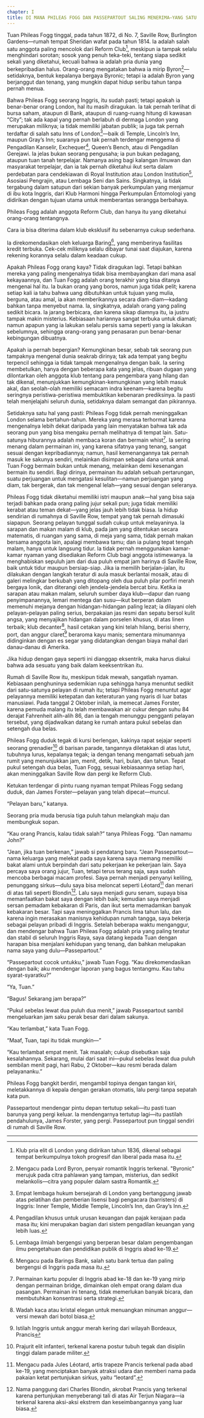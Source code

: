 ```yaml
---
chapter: I
title: DI MANA PHILEAS FOGG DAN PASSEPARTOUT SALING MENERIMA—YANG SATU SEBAGAI TUAN, YANG LAIN SEBAGAI PELAYAN
---
```


Tuan Phileas Fogg tinggal, pada tahun 1872, di No. 7, Saville Row, Burlington Gardens—rumah tempat Sheridan wafat pada tahun 1814. Ia adalah salah satu anggota paling mencolok dari Reform Club[^1], meskipun ia tampak selalu menghindari sorotan; sosok yang penuh teka-teki, tentang siapa sedikit sekali yang diketahui, kecuali bahwa ia adalah pria dunia yang berkepribadian halus. Orang-orang mengatakan bahwa ia mirip Byron[^2]—setidaknya, bentuk kepalanya bergaya Byronic; tetapi ia adalah Byron yang berjanggut dan tenang, yang mungkin dapat hidup seribu tahun tanpa pernah menua.

Bahwa Phileas Fogg seorang Inggris, itu sudah pasti; tetapi apakah ia benar-benar orang London, hal itu masih diragukan. Ia tak pernah terlihat di bursa saham, ataupun di Bank, ataupun di ruang-ruang hitung di kawasan “City”; tak ada kapal yang pernah berlabuh di dermaga London yang merupakan miliknya; ia tidak memiliki jabatan publik; ia juga tak pernah terdaftar di salah satu Inns of London[^3]—baik di Temple, Lincoln’s Inn, maupun Gray’s Inn; suaranya pun tak pernah terdengar menggema di Pengadilan Kanselir, Exchequer[^4], Queen’s Bench, atau di Pengadilan Gerejawi. Ia jelas bukan seorang pengusaha; ia pun bukan pedagang, ataupun tuan tanah terpelajar. Namanya asing bagi kalangan ilmuwan dan masyarakat terpelajar, dan ia tak pernah diketahui ikut serta dalam perdebatan para cendekiawan di Royal Institution atau London Institution[^5], Asosiasi Pengrajin, atau Lembaga Seni dan Sains. Singkatnya, ia tidak tergabung dalam satupun dari sekian banyak perkumpulan yang menjamur di ibu kota Inggris, dari Klub Harmoni hingga Perkumpulan Entomologi yang didirikan dengan tujuan utama untuk memberantas serangga berbahaya.

Phileas Fogg adalah anggota Reform Club, dan hanya itu yang diketahui orang-orang tentangnya.

Cara ia bisa diterima dalam klub eksklusif itu sebenarnya cukup sederhana.

Ia direkomendasikan oleh keluarga Baring[^6], yang memberinya fasilitas kredit terbuka. Cek-cek miliknya selalu dibayar tunai saat diajukan, karena rekening korannya selalu dalam keadaan cukup.

Apakah Phileas Fogg orang kaya? Tidak diragukan lagi. Tetapi bahkan mereka yang paling mengenalnya tidak bisa membayangkan dari mana asal kekayaannya, dan Tuan Fogg adalah orang terakhir yang bisa ditanya mengenai hal itu. Ia bukan orang yang boros, namun juga tidak pelit; karena setiap kali ia tahu bahwa uang dibutuhkan untuk tujuan yang mulia, berguna, atau amal, ia akan memberikannya secara diam-diam—kadang bahkan tanpa menyebut nama. Ia, singkatnya, adalah orang yang paling sedikit bicara. Ia jarang berbicara, dan karena sikap diamnya itu, ia justru tampak makin misterius. Kebiasaan hariannya sangat terbuka untuk diamati; namun apapun yang ia lakukan selalu persis sama seperti yang ia lakukan sebelumnya, sehingga orang-orang yang penasaran pun benar-benar kebingungan dibuatnya.

Apakah ia pernah bepergian? Kemungkinan besar, sebab tak seorang pun tampaknya mengenal dunia seakrab dirinya; tak ada tempat yang begitu terpencil sehingga ia tidak tampak mengenalnya dengan baik. Ia sering membetulkan, hanya dengan beberapa kata yang jelas, ribuan dugaan yang dilontarkan oleh anggota klub tentang para pengembara yang hilang dan tak dikenal, menunjukkan kemungkinan-kemungkinan yang lebih masuk akal, dan seolah-olah memiliki semacam indra keenam—karena begitu seringnya peristiwa-peristiwa membuktikan kebenaran prediksinya. Ia pasti telah menjelajahi seluruh dunia, setidaknya dalam semangat dan pikirannya.

Setidaknya satu hal yang pasti: Phileas Fogg tidak pernah meninggalkan London selama bertahun-tahun. Mereka yang merasa terhormat karena mengenalnya lebih dekat daripada yang lain menyatakan bahwa tak ada seorang pun yang bisa mengaku pernah melihatnya di tempat lain. Satu-satunya hiburannya adalah membaca koran dan bermain whist[^7]. Ia sering menang dalam permainan ini, yang karena sifatnya yang tenang, sangat sesuai dengan kepribadiannya; namun, hasil kemenangannya tak pernah masuk ke sakunya sendiri, melainkan disimpan sebagai dana untuk amal. Tuan Fogg bermain bukan untuk menang, melainkan demi kesenangan bermain itu sendiri. Bagi dirinya, permainan itu adalah sebuah pertarungan, suatu perjuangan untuk mengatasi kesulitan—namun perjuangan yang diam, tak bergerak, dan tak mengenal lelah—yang sesuai dengan seleranya.

Phileas Fogg tidak diketahui memiliki istri maupun anak—hal yang bisa saja terjadi bahkan pada orang paling jujur sekali pun; juga tidak memiliki kerabat atau teman dekat—yang jelas jauh lebih tidak biasa. Ia hidup sendirian di rumahnya di Saville Row, tempat yang tak pernah dimasuki siapapun. Seorang pelayan tunggal sudah cukup untuk melayaninya. Ia sarapan dan makan malam di klub, pada jam yang ditentukan secara matematis, di ruangan yang sama, di meja yang sama, tidak pernah makan bersama anggota lain, apalagi membawa tamu; dan ia pulang tepat tengah malam, hanya untuk langsung tidur. Ia tidak pernah menggunakan kamar-kamar nyaman yang disediakan Reform Club bagi anggota istimewanya. Ia menghabiskan sepuluh jam dari dua puluh empat jam harinya di Saville Row, baik untuk tidur maupun bersiap-siap. Jika ia memilih berjalan-jalan, itu dilakukan dengan langkah teratur di aula masuk berlantai mosaik, atau di galeri melingkar berkubah yang ditopang oleh dua puluh pilar porfiri merah bergaya Ionik, dan diterangi oleh jendela-jendela bercat biru. Ketika ia sarapan atau makan malam, seluruh sumber daya klub—dapur dan ruang penyimpanannya, lemari mentega dan susu—ikut berperan dalam memenuhi mejanya dengan hidangan-hidangan paling lezat; ia dilayani oleh pelayan-pelayan paling serius, berpakaian jas resmi dan sepatu bersol kulit angsa, yang menyajikan hidangan dalam porselen khusus, di atas linen terbaik; klub decanter[^8], hasil cetakan yang kini telah hilang, berisi sherry, port, dan anggur claret[^9] beraroma kayu manis; sementara minumannya didinginkan dengan es segar yang didatangkan dengan biaya mahal dari danau-danau di Amerika.

Jika hidup dengan gaya seperti ini dianggap eksentrik, maka harus diakui bahwa ada sesuatu yang baik dalam keeksentrikan itu.

Rumah di Saville Row itu, meskipun tidak mewah, sangatlah nyaman. Kebiasaan penghuninya sedemikian rupa sehingga hanya menuntut sedikit dari satu-satunya pelayan di rumah itu; tetapi Phileas Fogg menuntut agar pelayannya memiliki ketepatan dan keteraturan yang nyaris di luar batas manusiawi. Pada tanggal 2 Oktober inilah, ia memecat James Forster, karena pemuda malang itu telah membawakan air cukur dengan suhu 84 derajat Fahrenheit alih-alih 86, dan ia tengah menunggu pengganti pelayan tersebut, yang dijadwalkan datang ke rumah antara pukul sebelas dan setengah dua belas.

Phileas Fogg duduk tegak di kursi berlengan, kakinya rapat sejajar seperti seorang grenadier[^10] di barisan parade, tangannya diletakkan di atas lutut, tubuhnya lurus, kepalanya tegak; ia dengan tenang mengamati sebuah jam rumit yang menunjukkan jam, menit, detik, hari, bulan, dan tahun. Tepat pukul setengah dua belas, Tuan Fogg, sesuai kebiasaannya setiap hari, akan meninggalkan Saville Row dan pergi ke Reform Club.

Ketukan terdengar di pintu ruang nyaman tempat Phileas Fogg sedang duduk, dan James Forster—pelayan yang telah dipecat—muncul.

“Pelayan baru,” katanya.

Seorang pria muda berusia tiga puluh tahun melangkah maju dan membungkuk sopan.

“Kau orang Prancis, kalau tidak salah?” tanya Phileas Fogg. “Dan namamu John?”

“Jean, jika tuan berkenan,” jawab si pendatang baru. “Jean Passepartout—nama keluarga yang melekat pada saya karena saya memang memiliki bakat alami untuk berpindah dari satu pekerjaan ke pekerjaan lain. Saya percaya saya orang jujur, Tuan, tetapi terus terang saja, saya sudah mencoba berbagai macam profesi. Saya pernah menjadi penyanyi keliling, penunggang sirkus—dulu saya bisa meloncat seperti Léotard[^11] dan menari di atas tali seperti Blondin[^12]. Lalu saya menjadi guru senam, supaya bisa memanfaatkan bakat saya dengan lebih baik; kemudian saya menjadi sersan pemadam kebakaran di Paris, dan ikut serta memadamkan banyak kebakaran besar. Tapi saya meninggalkan Prancis lima tahun lalu, dan karena ingin merasakan manisnya kehidupan rumah tangga, saya bekerja sebagai pelayan pribadi di Inggris. Setelah beberapa waktu menganggur, dan mendengar bahwa Tuan Phileas Fogg adalah pria yang paling teratur dan stabil di seluruh Inggris Raya, saya datang kepada Tuan dengan harapan bisa menjalani kehidupan yang tenang, dan bahkan melupakan nama saya yang dulu—Passepartout.”

“Passepartout cocok untukku,” jawab Tuan Fogg. “Kau direkomendasikan dengan baik; aku mendengar laporan yang bagus tentangmu. Kau tahu syarat-syaratku?”

“Ya, Tuan.”

“Bagus! Sekarang jam berapa?”

“Pukul sebelas lewat dua puluh dua menit,” jawab Passepartout sambil mengeluarkan jam saku perak besar dari dalam sakunya.

“Kau terlambat,” kata Tuan Fogg.

“Maaf, Tuan, tapi itu tidak mungkin—”

“Kau terlambat empat menit. Tak masalah; cukup disebutkan saja kesalahannya. Sekarang, mulai dari saat ini—pukul sebelas lewat dua puluh sembilan menit pagi, hari Rabu, 2 Oktober—kau resmi berada dalam pelayananku.”

Phileas Fogg bangkit berdiri, mengambil topinya dengan tangan kiri, meletakkannya di kepala dengan gerakan otomatis, lalu pergi tanpa sepatah kata pun.

Passepartout mendengar pintu depan tertutup sekali—itu pasti tuan barunya yang pergi keluar. Ia mendengarnya tertutup lagi—itu pastilah pendahulunya, James Forster, yang pergi. Passepartout pun tinggal sendiri di rumah di Saville Row.

---

[^1]: Klub pria elit di London yang didirikan tahun 1836, dikenal sebagai tempat berkumpulnya tokoh progresif dan liberal pada masa itu.

[^2]: Mengacu pada Lord Byron, penyair romantik Inggris terkenal. "Byronic" merujuk pada citra pahlawan yang tampan, misterius, dan sedikit melankolis—citra yang populer dalam sastra Romantik.

[^3]: Empat lembaga hukum bersejarah di London yang bertanggung jawab atas pelatihan dan pemberian lisensi bagi pengacara (barristers) di Inggris: Inner Temple, Middle Temple, Lincoln’s Inn, dan Gray’s Inn.

[^4]: Pengadilan khusus untuk urusan keuangan dan pajak kerajaan pada masa itu; kini merupakan bagian dari sistem pengadilan keuangan yang lebih luas.

[^5]: Lembaga ilmiah bergengsi yang berperan besar dalam pengembangan ilmu pengetahuan dan pendidikan publik di Inggris abad ke-19.

[^6]: Mengacu pada Barings Bank, salah satu bank tertua dan paling bergengsi di Inggris pada masa itu.

[^7]: Permainan kartu populer di Inggris abad ke-18 dan ke-19 yang mirip dengan permainan bridge, dimainkan oleh empat orang dalam dua pasangan. Permainan ini tenang, tidak memerlukan banyak bicara, dan membutuhkan konsentrasi serta strategi.

[^8]: Wadah kaca atau kristal elegan untuk menuangkan minuman anggur—versi mewah dari botol biasa.

[^9]: Istilah Inggris untuk anggur merah kering dari wilayah Bordeaux, Prancis

[^10]: Prajurit elit infanteri, terkenal karena postur tubuh tegak dan disiplin tinggi dalam parade militer.

[^11]: Mengacu pada Jules Léotard, artis trapeze Prancis terkenal pada abad ke-19, yang menciptakan banyak atraksi udara dan memberi nama pada pakaian ketat pertunjukan sirkus, yaitu “leotard”.

[^12]: Nama panggung dari Charles Blondin, akrobat Prancis yang terkenal karena pertunjukan menyeberangi tali di atas Air Terjun Niagara—ia terkenal karena aksi-aksi ekstrem dan keseimbangannya yang luar biasa.
